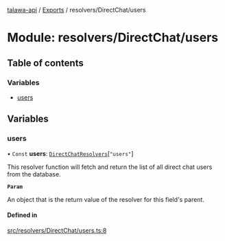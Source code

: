 [talawa-api](../README.md) / [Exports](../modules.md) / resolvers/DirectChat/users

# Module: resolvers/DirectChat/users

## Table of contents

### Variables

- [users](resolvers_DirectChat_users.md#users)

## Variables

### users

• `Const` **users**: [`DirectChatResolvers`](types_generatedGraphQLTypes.md#directchatresolvers)[``"users"``]

This resolver function will fetch and return the list of all direct chat users from the database.

**`Param`**

An object that is the return value of the resolver for this field's parent.

#### Defined in

[src/resolvers/DirectChat/users.ts:8](https://github.com/PalisadoesFoundation/talawa-api/blob/612a320/src/resolvers/DirectChat/users.ts#L8)
